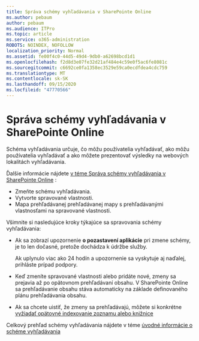 ```yaml
---
title: Správa schémy vyhľadávania v SharePointe Online
ms.author: pebaum
author: pebaum
ms.audience: ITPro
ms.topic: article
ms.service: o365-administration
ROBOTS: NOINDEX, NOFOLLOW
localization_priority: Normal
ms.assetid: fe00f4c0-44d5-49d4-9db0-a62698bcd1d1
ms.openlocfilehash: f2d8d3e07fe32d21af484e4c59e0f5ac6fe8081c
ms.sourcegitcommit: c6692ce0fa1358ec3529e59ca0ecdfdea4cdc759
ms.translationtype: MT
ms.contentlocale: sk-SK
ms.lasthandoff: 09/15/2020
ms.locfileid: "47770566"
---
```

# <a name="manage-search-schema-in-sharepoint-online"></a>Správa schémy vyhľadávania v SharePointe Online

Schéma vyhľadávania určuje, čo môžu používatelia vyhľadávať, ako môžu používatelia vyhľadávať a ako môžete prezentovať výsledky na webových lokalitách vyhľadávania. 

Ďalšie informácie nájdete [v téme Správa schémy vyhľadávania v SharePointe Online](https://docs.microsoft.com/sharepoint/manage-search-schema) : 
- Zmeňte schému vyhľadávania.
- Vytvorte spravované vlastnosti.
- Mapa prehľadávanej prehľadávanej mapy s prehľadávanými vlastnosťami na spravované vlastnosti.

Všimnite si nasledujúce kroky týkajúce sa spravovania schémy vyhľadávania:

- Ak sa zobrazí upozornenie **o pozastavení aplikácie** pri zmene schémy, je to len dočasné, pretože dochádza k údržbe služby. 

    Ak uplynulo viac ako 24 hodín a upozornenie sa vyskytuje aj naďalej, prihláste prípad podpory.
- Keď zmeníte spravované vlastnosti alebo pridáte nové, zmeny sa prejavia až po opätovnom prehľadávaní obsahu. V SharePointe Online sa prehľadávanie obsahu stáva automaticky na základe definovaného plánu prehľadávania obsahu.
- Ak sa chcete uistiť, že zmeny sa prehľadávajú, môžete si konkrétne [vyžiadať opätovné indexovanie zoznamu alebo knižnice](https://docs.microsoft.com/sharepoint/manage-search-schema#request-re-indexing-of-a-document-library-or-list) 

Celkový prehľad schémy vyhľadávania nájdete v téme [úvodné informácie o schéme vyhľadávania](https://blogs.technet.microsoft.com/tothesharepoint/2012/11/25/introducing-search-schema-for-sharepoint-2013/) 


